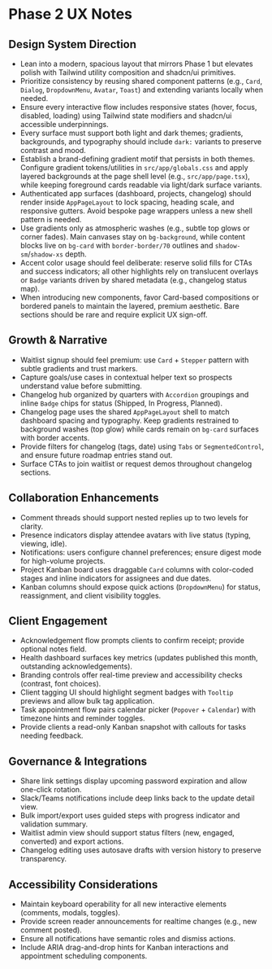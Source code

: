 # Phase 2 UX Notes

## Design System Direction
- Lean into a modern, spacious layout that mirrors Phase 1 but elevates polish with Tailwind utility composition and shadcn/ui primitives.
- Prioritize consistency by reusing shared component patterns (e.g., `Card`, `Dialog`, `DropdownMenu`, `Avatar`, `Toast`) and extending variants locally when needed.
- Ensure every interactive flow includes responsive states (hover, focus, disabled, loading) using Tailwind state modifiers and shadcn/ui accessible underpinnings.
- Every surface must support both light and dark themes; gradients, backgrounds, and typography should include `dark:` variants to preserve contrast and mood.
- Establish a brand-defining gradient motif that persists in both themes. Configure gradient tokens/utilities in `src/app/globals.css` and apply layered backgrounds at the page shell level (e.g., `src/app/page.tsx`), while keeping foreground cards readable via light/dark surface variants.
- Authenticated app surfaces (dashboard, projects, changelog) should render inside `AppPageLayout` to lock spacing, heading scale, and responsive gutters. Avoid bespoke page wrappers unless a new shell pattern is needed.
- Use gradients only as atmospheric washes (e.g., subtle top glows or corner fades). Main canvases stay on `bg-background`, while content blocks live on `bg-card` with `border-border/70` outlines and `shadow-sm`/`shadow-xs` depth.
- Accent color usage should feel deliberate: reserve solid fills for CTAs and success indicators; all other highlights rely on translucent overlays or `Badge` variants driven by shared metadata (e.g., changelog status map).
- When introducing new components, favor Card-based compositions or bordered panels to maintain the layered, premium aesthetic. Bare sections should be rare and require explicit UX sign-off.

## Growth & Narrative

- Waitlist signup should feel premium: use `Card` + `Stepper` pattern with subtle gradients and trust markers.
- Capture goals/use cases in contextual helper text so prospects understand value before submitting.
- Changelog hub organized by quarters with `Accordion` groupings and inline `Badge` chips for status (Shipped, In Progress, Planned).
- Changelog page uses the shared `AppPageLayout` shell to match dashboard spacing and typography. Keep gradients restrained to background washes (top glow) while cards remain on `bg-card` surfaces with border accents.
- Provide filters for changelog (tags, date) using `Tabs` or `SegmentedControl`, and ensure future roadmap entries stand out.
- Surface CTAs to join waitlist or request demos throughout changelog sections.

## Collaboration Enhancements

- Comment threads should support nested replies up to two levels for clarity.
- Presence indicators display attendee avatars with live status (typing, viewing, idle).
- Notifications: users configure channel preferences; ensure digest mode for high-volume projects.
- Project Kanban board uses draggable `Card` columns with color-coded stages and inline indicators for assignees and due dates.
- Kanban columns should expose quick actions (`DropdownMenu`) for status, reassignment, and client visibility toggles.

## Client Engagement

- Acknowledgement flow prompts clients to confirm receipt; provide optional notes field.
- Health dashboard surfaces key metrics (updates published this month, outstanding acknowledgements).
- Branding controls offer real-time preview and accessibility checks (contrast, font choices).
- Client tagging UI should highlight segment badges with `Tooltip` previews and allow bulk tag application.
- Task appointment flow pairs calendar picker (`Popover` + `Calendar`) with timezone hints and reminder toggles.
- Provide clients a read-only Kanban snapshot with callouts for tasks needing feedback.

## Governance & Integrations

- Share link settings display upcoming password expiration and allow one-click rotation.
- Slack/Teams notifications include deep links back to the update detail view.
- Bulk import/export uses guided steps with progress indicator and validation summary.
- Waitlist admin view should support status filters (new, engaged, converted) and export actions.
- Changelog editing uses autosave drafts with version history to preserve transparency.

## Accessibility Considerations

- Maintain keyboard operability for all new interactive elements (comments, modals, toggles).
- Provide screen reader announcements for realtime changes (e.g., new comment posted).
- Ensure all notifications have semantic roles and dismiss actions.
- Include ARIA drag-and-drop hints for Kanban interactions and appointment scheduling components.
